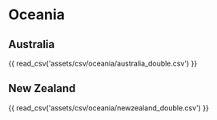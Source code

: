 # Oceania

## Australia

{{ read_csv('assets/csv/oceania/australia_double.csv') }}

## New Zealand

{{ read_csv('assets/csv/oceania/newzealand_double.csv') }}
